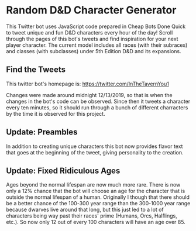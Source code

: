 # Random D&D Character Generator

This Twitter bot uses JavaScript code prepared in Cheap Bots Done Quick to tweet unique and fun D&D characters every hour of the day! Scroll through the pages of this bot's tweets and find inspiration for your next player character. The current model includes all races (with their subraces) and classes (with subclasses) under 5th Edition D&D and its expansions.

## Find the Tweets

This twitter bot's homepage is: https://twitter.com/InTheTavernYou1

Changes were made around midnight 12/13/2019, so that is when the changes in the bot's code can be observed. Since then it tweets a character every ten minutes, so it should run through a bunch of different charracters by the time it is observed for this project.

## Update: Preambles

In addition to creating unique characters this bot now provides flavor text that goes at the beginning of the tweet, giving personality to the creation. 

## Update: Fixed Ridiculous Ages

Ages beyond the normal lifespan are now much more rare. There is now only a 12% chance that the bot will choose an age for the character that is outside the normal lifespan of a human. Originally I though that there should be a better chance of the 100-300 year range than the 300-1000 year range because dwarves live around that long, but this just led to a lot of characters being way past their races' prime (Humans, Orcs, Halflings, etc.). So now only 12 out of every 100 characters will have an age over 85.
